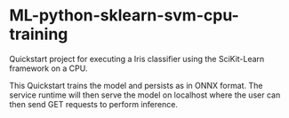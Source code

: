 # ML-python-sklearn-svm-cpu-training


Quickstart project for executing a Iris classifier using the SciKit-Learn framework on a CPU.

This Quickstart trains the model and persists as in ONNX format. The service runtime will then serve the model on localhost where the user can then send GET requests to perform inference.
